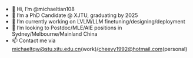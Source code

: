 - 👋 Hi, I’m @michaeltian108
- 👀 I’m a PhD Candidate @ XJTU, graduating by 2025
- 🌱 I’m currently working on LVLM/LLM finetuning/designing/deployment
- 💞️ I’m looking to Postdoc/MLE/AIE positions in Sydney/Melbourne/Mainland China
- 📫 Contact me via michaeltqw@stu.xjtu.edu.cn(work)/cheevy1992@hotmail.com(personal)

<!---
michaeltian108/michaeltian108 is a ✨ special ✨ repository because its `README.md` (this file) appears on your GitHub profile.
You can click the Preview link to take a look at your changes.
--->
